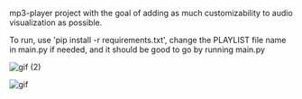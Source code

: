 mp3-player project with the goal of adding as much customizability to audio visualization as possible.

To run, use 'pip install -r requirements.txt', change the PLAYLIST file name in main.py if needed, and it should be good to go by running main.py

![gif (2)](https://github.com/Marty0001/Customizable-Music-Visualizer/assets/123718743/a12631f9-600c-469f-ac45-c8ce7192242e)

![gif](https://github.com/Marty0001/music_visualizer/assets/123718743/c9f2d31a-a503-466e-a977-6d7f880bdbce)
